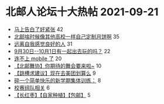 # 北邮人论坛十大热帖 2021-09-21

- [马上告白了好紧张](https://bbs.byr.cn/article/Feeling/3177697) 42
- [北邮啥时候像其他高校一样自己定制月饼啊](https://bbs.byr.cn/article/Talking/6301011) 35
- [远离自我感觉良好的人](https://bbs.byr.cn/article/Picture/3299389) 31
- [9月30日--10月1日有一起出去玩的吗？](https://bbs.byr.cn/article/Travel/145950) 22
- [连不上 mobile 了](https://bbs.byr.cn/article/BUPTNet/105830) 20
- [【北邮舞协】你期待的舞会要来啦~](https://bbs.byr.cn/article/Dancing/70387) 10
- [【跳槽求建议】现在去美团划算么](https://bbs.byr.cn/article/WorkLife/1173551) 9
- [碎一个简单快乐的新学期集体训练：](https://bbs.byr.cn/article/Athletics/19158) 8
- [校赛组队相关](https://bbs.byr.cn/article/ACM_ICPC/100086) 6
- [【长红枣】【自家种植】【包邮】](https://bbs.byr.cn/article/Food/515550) 5



